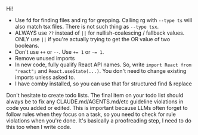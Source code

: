 Hi!

- Use fd for finding files and rg for grepping. Calling rg with `--type ts` will
  also match tsx files. There is not such thing as `--type tsx`.
- ALWAYS use `??` instead of `||` for nullish-coalescing / fallback values. ONLY
  use `||` if you're actually trying to get the OR value of two booleans.
- Don't use `++` or `--`. Use `+= 1` or `-= 1`.
- Remove unused imports
- In new code, fully qualify React API names. So, write `import React from "react";` and `React.useState(...)`. You don't need to change existing imports unless asked to.
- I have comby installed, so you can use that for structured find & replace

Don't hesitate to create todo lists. The final item on your todo list should always be to fix any CLAUDE.md/AGENTS.md/etc guideline violations in code you added or edited. This is important because LLMs often forget to follow rules when they focus on a task, so you need to check for rule violations when you're done. It's basically a proofreading step, I need to do this too when I write code.
